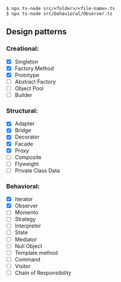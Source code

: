 ```
$ npx ts-node src/<folder>/<file-name>.ts
$ npx ts-node src/behavioral/Observer.ts
```

## Design patterns

### Creational:

- [x] Singleton
- [x] Factory Method
- [x] Prototype
- [ ] Abstract Factory
- [ ] Object Pool
- [ ] Builder

### Structural:

- [x] Adapter
- [x] Bridge
- [x] Decorator
- [x] Facade
- [x] Proxy
- [ ] Composite
- [ ] Flyweight
- [ ] Private Class Data

### Behavioral:

- [x] Iterator
- [x] Observer
- [ ] Momento
- [ ] Strategy
- [ ] Interpreter
- [ ] State
- [ ] Mediator
- [ ] Null Object
- [ ] Template method
- [ ] Command
- [ ] Visitor
- [ ] Chain of Responsibility
